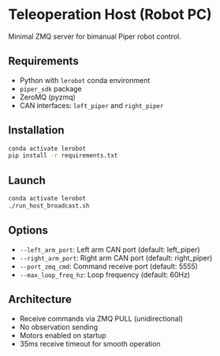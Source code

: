 # Teleoperation Host (Robot PC)

Minimal ZMQ server for bimanual Piper robot control.

## Requirements
- Python with `lerobot` conda environment
- `piper_sdk` package
- ZeroMQ (pyzmq)
- CAN interfaces: `left_piper` and `right_piper`

## Installation
```bash
conda activate lerobot
pip install -r requirements.txt
```

## Launch
```bash
conda activate lerobot
./run_host_broadcast.sh
```

## Options
- `--left_arm_port`: Left arm CAN port (default: left_piper)
- `--right_arm_port`: Right arm CAN port (default: right_piper)
- `--port_zmq_cmd`: Command receive port (default: 5555)
- `--max_loop_freq_hz`: Loop frequency (default: 60Hz)

## Architecture
- Receive commands via ZMQ PULL (unidirectional)
- No observation sending
- Motors enabled on startup
- 35ms receive timeout for smooth operation

